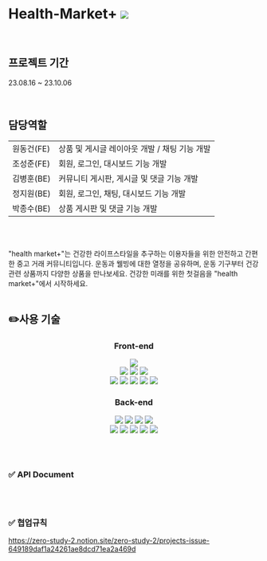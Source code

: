 # Health-Market+ <a href="https://youtu.be/vuAAIucfHiI"><img src="https://img.shields.io/badge/youtube-FF0000?style=flat&logo=youtube&logoColor=white"/></a>

</br>

## 프로젝트 기간

 <p style={"'font-size': '24px'"}>23.08.16 ~ 23.10.06</p>
 
</br>

## 담당역할

<table>
<tr>
<td>원동건(FE)</td>
<td>상품 및 게시글 레이아웃 개발 / 채팅 기능 개발</td>
</tr>
<tr>
<td>조성준(FE)</td>
<td>회원, 로그인, 대시보드 기능 개발</td>
</tr>
<tr>
<td>김병훈(BE)</td>
<td>커뮤니티 게시판, 게시글 및 댓글 기능 개발</td>
</tr>
<tr>
<td>정지원(BE)</td>
<td>회원, 로그인, 채팅, 대시보드 기능 개발</td>
</tr>
<tr>
<td>박종수(BE)</td>
<td>상품 게시판 및 댓글 기능 개발</td>
</tr>
</table>

<br><br>

"health market+"는 건강한 라이프스타일을 추구하는 이용자들을 위한 안전하고 간편한 중고 거래 커뮤니티입니다.
운동과 웰빙에 대한 열정을 공유하며, 운동 기구부터 건강 관련 상품까지 다양한 상품을 만나보세요. 건강한 미래를 위한 첫걸음을 "health market+"에서 시작하세요.
<br><br>


## ✏️사용 기술
<div align='center'>
<h3>Front-end</h3>
<img src="https://img.shields.io/badge/vite-646CFF?style=for-the-badge&logo=vite&logoColor=white">
<br/>
<img src="https://img.shields.io/badge/html5-E34F26?style=for-the-badge&logo=html5&logoColor=white">
<img src="https://img.shields.io/badge/css-1572B6?style=for-the-badge&logo=css3&logoColor=white">
<img src="https://img.shields.io/badge/styledcomponents-DB7093?style=for-the-badge&logo=styledcomponents&logoColor=white">
<br/>
<img src="https://img.shields.io/badge/javascript-F7DF1E?style=for-the-badge&logo=javascript&logoColor=black">
<img src="https://img.shields.io/badge/typescript-3178C6?style=for-the-badge&logo=typescript&logoColor=white">
<img src="https://img.shields.io/badge/react-61DAFB?style=for-the-badge&logo=react&logoColor=black">
<img src="https://img.shields.io/badge/recoil-3578E5?style=for-the-badge&logo=recoil&logoColor=white">
<img src="https://img.shields.io/badge/reactquery-FF4154?style=for-the-badge&logo=reactquery&logoColor=white">

<h3>Back-end</h3>
<img src="https://img.shields.io/badge/java-007396?style=for-the-badge&logo=java&logoColor=white">
<img src="https://img.shields.io/badge/gradle-02303A?style=for-the-badge&logo=gradle&logoColor=white">
<img src="https://img.shields.io/badge/mysql-4479A1?style=for-the-badge&logo=mysql&logoColor=white">
<img src="https://img.shields.io/badge/spring-6DB33F?style=for-the-badge&logo=spring&logoColor=white">
<br/>
<img src="https://img.shields.io/badge/springboot-6DB33F?style=for-the-badge&logo=springboot&logoColor=white">
<img src="https://img.shields.io/badge/jpa-6DB33F?style=for-the-badge&logo=jpa&logoColor=white">
<img src="https://img.shields.io/badge/amazonaws-232F3E?style=for-the-badge&logo=amazonaws&logoColor=white">
<img src="https://img.shields.io/badge/github-181717?style=for-the-badge&logo=github&logoColor=white">
<img src="https://img.shields.io/badge/git-F05032?style=for-the-badge&logo=git&logoColor=white">
</div>

<br><br>

### ✅ API Document

<br><br>

### ✅ 협업규칙

https://zero-study-2.notion.site/zero-study-2/projects-issue-649189daf1a24261ae8dcd71ea2a469d
